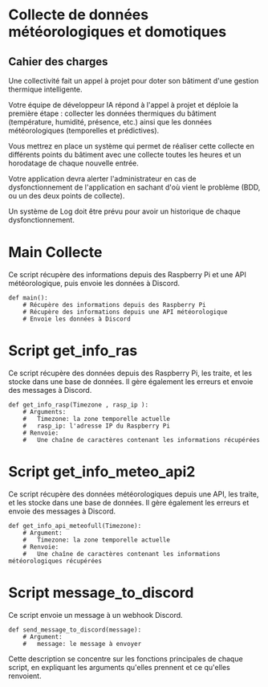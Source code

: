 # Collecte de données météorologiques et domotiques

## Cahier des charges
Une collectivité fait un appel à projet pour doter son bâtiment d'une gestion thermique intelligente. 

Votre équipe de développeur IA répond à l'appel à projet et déploie la première étape : collecter les données thermiques du bâtiment (température, humidité, présence, etc.) ainsi que les données météorologiques (temporelles et prédictives). 

Vous mettrez en place un système qui permet de réaliser cette collecte en différents points du bâtiment avec une collecte toutes les heures et un horodatage de chaque nouvelle entrée. 

Votre application devra alerter l'administrateur en cas de dysfonctionnement de l'application en sachant d'où vient le problème (BDD, ou un des deux points de collecte). 

Un système de Log doit être prévu pour avoir un historique de chaque dysfonctionnement. 



# Main Collecte
Ce script récupère des informations depuis des Raspberry Pi et une API météorologique, puis envoie les données à Discord.

```
def main():
    # Récupère des informations depuis des Raspberry Pi
    # Récupère des informations depuis une API météorologique
    # Envoie les données à Discord
```
# Script get_info_ras
Ce script récupère des données depuis des Raspberry Pi, les traite, et les stocke dans une base de données. Il gère également les erreurs et envoie des messages à Discord.

```
def get_info_rasp(Timezone , rasp_ip ):
    # Arguments:
    #   Timezone: la zone temporelle actuelle
    #   rasp_ip: l'adresse IP du Raspberry Pi
    # Renvoie:
    #   Une chaîne de caractères contenant les informations récupérées
```
# Script get_info_meteo_api2
Ce script récupère des données météorologiques depuis une API, les traite, et les stocke dans une base de données. Il gère également les erreurs et envoie des messages à Discord.

```
def get_info_api_meteofull(Timezone):
    # Argument:
    #   Timezone: la zone temporelle actuelle
    # Renvoie:
    #   Une chaîne de caractères contenant les informations météorologiques récupérées
```
# Script message_to_discord
Ce script envoie un message à un webhook Discord.

```
def send_message_to_discord(message):
    # Argument:
    #   message: le message à envoyer
```
Cette description se concentre sur les fonctions principales de chaque script, en expliquant les arguments qu'elles prennent et ce qu'elles renvoient.